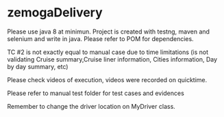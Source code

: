 # zemogaDelivery

Please use java 8 at minimun.
Project is created with testng, maven and selenium and write in java. Please refer to POM for dependencies.

TC #2 is not exactly equal to manual case due to time limitations (is not validating Cruise summary,Cruise liner information, Cities information, Day by day summary, etc)

Please check videos of execution, videos were recorded on quicktime.

Please refer to manual test folder for test cases and evidences

Remember to change the driver location on MyDriver class.
